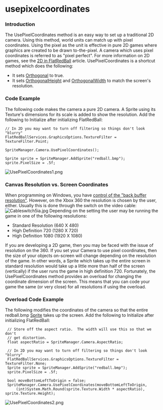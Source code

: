 # usepixelcoordinates

### Introduction

The UsePixelCoordinates method is an easy way to set up a traditional 2D camera. Using this method, world units can match up with pixel coordinates. Using the pixel as the unit is effective in pure 2D games where graphics are created to be drawn to-the-pixel. A camera which uses pixel coordinates is referred to as "pixel perfect". For more information on 2D games, see the [2D in FlatRedBall](../../../../frb/docs/index.php) article. UsePixelCoordinates is a shortcut method which does the following:

* It sets [Orthogonal](../../../../frb/docs/index.php) to true.
* It sets [OrthogonalHeight](../../../../frb/docs/index.php) and [OrthogonalWidth](../../../../frb/docs/index.php) to match the screen's resolution.

### Code Example

The following code makes the camera a pure 2D camera. A Sprite using its Texture's dimensions for its scale is added to show the resolution. Add the following to Initialize after initializing FlatRedBall:

```
// In 2D you may want to turn off filtering so things don't look "blurry"
FlatRedBallServices.GraphicsOptions.TextureFilter = TextureFilter.Point;

SpriteManager.Camera.UsePixelCoordinates();

Sprite sprite = SpriteManager.AddSprite("redball.bmp");
sprite.PixelSize = .5f;
```

![UsePixelCoordinates1.png](../../../../media/migrated_media-UsePixelCoordinates1.png)

### Canvas Resolution vs. Screen Coordinates

When programming on Windows, you have [control of the "back buffer resolution"](../../../../frb/docs/index.php#Setting_Resolution). However, on the Xbox 360 the resolution is chosen by the user, either. Usually this is done through the switch on the video cable: ![Cableswitch5ia.jpg](../../../../media/migrated_media-Cableswitch5ia.jpg) Depending on the setting the user may be running the game in one of the following resolutions:

* Standard Resolution (640 X 480)
* High Definition 720 (1280 X 720)
* High Definition 1080 (1920 X 1080)

If you are developing a 2D game, then you may be faced with the issue of resolution on the 360. If you set your Camera to use pixel coordinates, then the size of your objects on-screen will change depending on the resolution of the game. In other words, a Sprite which takes up the entire screen in standard resolution would take up a little more than half of the screen (vertically) if the user runs the game in high definition 720. Fortunately, the UsePixelCoordinates method provides an overload for changing the coordinate dimension of the screen. This means that you can code your game the same (or very close) for all resolutions if using the overload.

### Overload Code Example

The following modifies the coordinates of the camera so that the entire redball.bmp [Sprite](../../../../frb/docs/index.php) takes up the screen. Add the following to Initialize after initializing FlatRedBall:

```
 // Store off the aspect ratio.  The width will use this so that we don't
 // get distortion.
 float aspectRatio = SpriteManager.Camera.AspectRatio;

 // In 2D you may want to turn off filtering so things don't look "blurry"
 FlatRedBallServices.GraphicsOptions.TextureFilter = TextureFilter.None;
 Sprite sprite = SpriteManager.AddSprite("redball.bmp");
 sprite.PixelSize = .5f;

 bool moveBottomLeftToOrigin = false;
 SpriteManager.Camera.UsePixelCoordinates(moveBottomLeftToOrigin, 
     (int)System.Math.Round(sprite.Texture.Width * aspectRatio), sprite.Texture.Height);
```

![UsePixelCoordinates2.png](../../../../media/migrated_media-UsePixelCoordinates2.png)
